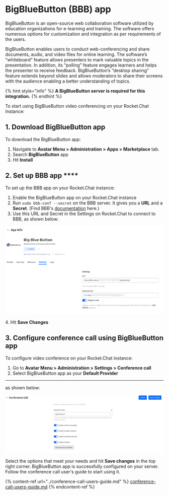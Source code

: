 # BigBlueButton (BBB) app

BigBlueButton is an open-source web collaboration software utilized by education organizations for e-learning and training. The software offers numerous options for customization and integration as per requirements of the users.

BigBlueButton enables users to conduct web-conferencing and share documents, audio, and video files for online learning. The software’s “whiteboard” feature allows presenters to mark valuable topics in the presentation. In addition, its “polling” feature engages learners and helps the presenter to receive feedback. BigBlueButton’s “desktop sharing” feature extends beyond slides and allows moderators to share their screens with the audience enabling a better understanding of topics.

{% hint style="info" %}
**A BigBlueButton server is required for this integration.**
{% endhint %}

To start using BigBlueButton video conferencing on your Rocket.Chat Instance:

## 1. Download BigBlueButton app

To download the BigBlueButton app:

1. Navigate to **Avatar Menu > Administration > Apps > Marketplace** tab.
2. Search **BigBlueButton** app
3. Hit **Install**

## 2. Set up BBB app ****&#x20;

To set up the BBB app on your Rocket.Chat instance:

1. Enable the BigBlueButton app on your Rocket.Chat instance
2. Run `sudo bbb-conf --secret` on the BBB server. It gives you a **URL** and a **Secret**. (Find BBB's [documentation](https://docs.bigbluebutton.org/admin/bbb-conf.html) here.)
3. Use this URL and Secret in the Settings on Rocket.Chat to connect to BBB, as shown below:

![BBB app settings](../../../.gitbook/assets/BBBappSettings.png)

4\. Hit **Save Changes**

## 3. Configure conference call using BigBlueButton **app**&#x20;

To configure video conference on your Rocket.Chat instance:

1. Go to **Avatar Menu > Administration > Settings >  Conference call**
2. Select BigBlueButton app as your **Default Provider**

****

as shown below:

![Video conference admin settings](../../../.gitbook/assets/VideoConferenceAdminSettingsBBB.png)

Select the options that meet your needs and hit **Save changes** in the top right corner. BigBlueButton app is successfully configured on your server. Follow the conference call user's guide to start using it.

{% content-ref url="../conference-call-users-guide.md" %}
[conference-call-users-guide.md](../conference-call-users-guide.md)
{% endcontent-ref %}
